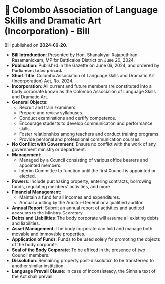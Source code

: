 # 📄  Colombo Association of Language Skills and Dramatic Art (Incorporation) - Bill

Bill published on **2024-06-20**.

- **Bill Introduction**: Presented by Hon. Shanakiyan Rajaputhiran Rasamanickam, MP for Batticaloa District on June 20, 2024.
- **Publication**: Published in the Gazette on June 06, 2024, and ordered by Parliament to be printed.
- **Short Title**: Colombo Association of Language Skills and Dramatic Art (Incorporation) Act, No. 2024.
- **Incorporation**: All current and future members are constituted into a body corporate known as the Colombo Association of Language Skills and Dramatic Art.
- **General Objects**:
  - Recruit and train examiners.
  - Prepare and review syllabuses.
  - Conduct examinations and certify competence.
  - Encourage students to develop communication and performance skills.
  - Foster relationships among teachers and conduct training programs.
  - Provide personal and professional communication courses.
- **No Conflict with Government**: Ensure no conflict with the work of any government ministry or department.
- **Management**:
  - Managed by a Council consisting of various office bearers and appointed members.
  - Interim Committee to function until the first Council is appointed or elected.
- **Powers**: Include purchasing property, entering contracts, borrowing funds, regulating members' activities, and more.
- **Financial Management**:
  - Maintain a fund for all incomes and expenditures.
  - Annual auditing by the Auditor-General or a qualified auditor.
- **Annual Report**: Submit an annual report of activities and audited accounts to the Ministry Secretary.
- **Debts and Liabilities**: The body corporate will assume all existing debts and liabilities.
- **Asset Management**: The body corporate can hold and manage both movable and immovable properties.
- **Application of Funds**: Funds to be used solely for promoting the objects of the body corporate.
- **Seal of the Body Corporate**: To be affixed in the presence of two Council members.
- **Dissolution**: Remaining property post-dissolution to be transferred to another similar institution.
- **Language Prevail Clause**: In case of inconsistency, the Sinhala text of the Act shall prevail.
